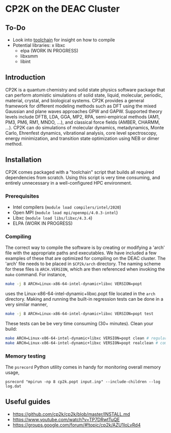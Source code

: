 # CP2K on the DEAC Cluster


## To-Do

* Look into
  [toolchain](https://github.com/cp2k/cp2k/tree/master/tools/toolchain) for
  insight on how to compile
* Potential libraries:
    x libxc
    * elpa (WORK IN PROGRESS)
    * libxsmm
    * libint


## Introduction

CP2K is a quantum chemistry and solid state physics software package that can
perform atomistic simulations of solid state, liquid, molecular, periodic,
material, crystal, and biological systems. CP2K provides a general framework
for different modeling methods such as DFT using the mixed Gaussian and plane
waves approaches GPW and GAPW. Supported theory levels include DFTB, LDA, GGA,
MP2, RPA, semi-empirical methods (AM1, PM3, PM6, RM1, MNDO, ...), and classical
force fields (AMBER, CHARMM, ...). CP2K can do simulations of molecular
dynamics, metadynamics, Monte Carlo, Ehrenfest dynamics, vibrational analysis,
core level spectroscopy, energy minimization, and transition state optimization
using NEB or dimer method.


## Installation

CP2K comes packaged with a "toolchain" script that builds all required
dependencies from scratch. Using this script is very time consuming, and
entirely unnecessary in a well-configured HPC environment.


### Prerequisites

* Intel compilers (`module load compilers/intel/2020`)
* Open MPI  (`module load mpi/openmpi/4.0.3-intel`)
* Libxc (`module load libs/libxc/4.3.4`)
* ELPA (WORK IN PROGRESS)


### Compiling

The correct way to compile the software is by creating or modifying a 'arch'
file with the appropriate paths and executables. We have included a few
examples of these that are optimized for compiling on the DEAC cluster. The
'arch' file needs to be placed in `$CP2k/arch` directory. The naming scheme for
these files is `ARCH.VERSION`, which are then referenced when invoking the
`make` command. For instance,

```sh
make -j 8 ARCH=Linux-x86-64-intel-dynamic+libxc VERSION=popt
```

uses the Linux-x86-64-intel-dynamic+libxc.popt file located in the `arch`
directory. Making and running the built-in regression tests can be done in a
very similar manner,

```sh
make -j 8 ARCH=Linux-x86-64-intel-dynamic+libxc VERSION=popt test
```

These tests can be be very time consuming (30+ minutes). Clean your build:

```sh
make ARCH=Linux-x86-64-intel-dynamic+libxc VERSION=popt clean # regular clean
make ARCH=Linux-x86-64-intel-dynamic+libxc VERSION=popt realclean # complete restart
```


### Memory testing


The `psrecord` Python utility comes in handy for monitoring overall memory
usage,

```
psrecord "mpirun -np 8 cp2k.popt input.inp" --include-children --log log.dat
```


## Useful guides

* https://github.com/cp2k/cp2k/blob/master/INSTALL.md
* https://www.youtube.com/watch?v=TP7DRwtTuQE
* https://groups.google.com/forum/#!topic/cp2k/AZU1IoLvRd4
